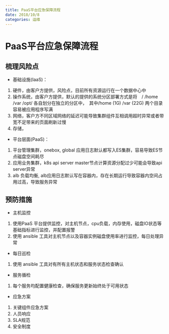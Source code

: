 ```yaml
---
title: PaaS平台应急保障流程
date: 2018/10/8
categories: 运维
---
```

 
# PaaS平台应急保障流程

## 梳理风险点 
 
* 基础设施(IaaS)： 
 
1. 硬件，由客户方提供，风险点，目前所有资源运行在一个数据中心中　 
2. 操作系统，由客户方提供，默认的提供的系统分区部署方式是将　/ /home /var /opt/  各自划分在独立的分区中，　其中/home (1G)  /var (22G) 两个目录容易被应用程序写满 
3. 网络，客户方不同区域网络的延迟可能导致集群组件互相调用超时异常或者带宽不足带来的页面刷新过慢 
4. 存储， 
 
* 平台层面(PaaS)： 
 
1. 平台管理集群，onebox, global 应用日志默认都写入ES集群，容易导致ES节点磁盘空间耗尽　　 
2. 应用业务集群，k8s api server    master节点计算资源分配过少可能会导致api server异常　 
3. alb 负载均衡, alb应用日志默认写在容器内，存在长期运行导致容器内空间占用过高，导致服务异常　 
 
## 预防措施 
 
* 主机监控 
 
1. 使用PaaS 平台提供监控，对主机节点，cpu负载，内存使用，磁盘IO状态等基础指标进行监控，并配置报警 
2. 使用 ansible 工具对主机节点以及容器实例磁盘使用率进行监控，每日处理异常 
 
* 每日巡检 
1. 使用 ansible 工具对有所有主机状态和服务状态检查确认 
 
* 服务循检 
 
1. 每个服务均配置健康检查，确保服务更新始终处于可用状态 
  
* 应急方案 
 
1. 关键组件应急方案
2. 人员响应
3. SLA规范
4. 安全制度
